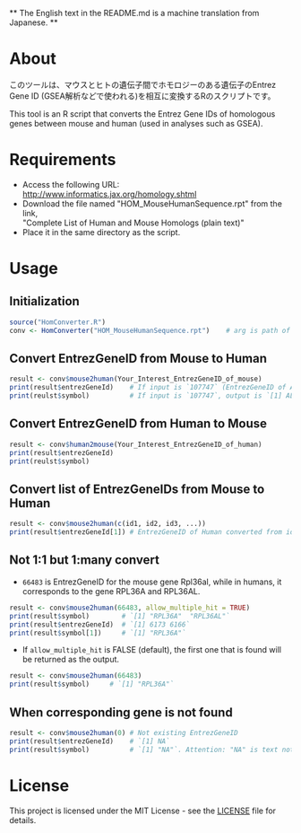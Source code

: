 ** The English text in the README.md is a machine translation from Japanese. **

# About
このツールは、マウスとヒトの遺伝子間でホモロジーのある遺伝子のEntrez Gene ID (GSEA解析などで使われる)を相互に変換するRのスクリプトです。

This tool is an R script that converts the Entrez Gene IDs of homologous genes between mouse and human (used in analyses such as GSEA).

# Requirements
* Access the following URL:  
  http://www.informatics.jax.org/homology.shtml
* Download the file named "HOM_MouseHumanSequence.rpt" from the link,  
  "Complete List of Human and Mouse Homologs (plain text)" 
* Place it in the same directory as the script.

# Usage
## Initialization
```R
source("HomConverter.R")
conv <- HomConverter("HOM_MouseHumanSequence.rpt")    # arg is path of the rpt file.
```

## Convert EntrezGeneID from Mouse to Human
```R
result <- conv$mouse2human(Your_Interest_EntrezGeneID_of_mouse)
print(result$entrezGeneId)    # If input is `107747` (EntrezGeneID of Aldh1l1), output is `[1] 10840`
print(reulst$symbol)          # If input is `107747`, output is `[1] ALDH1L1`
```

## Convert EntrezGeneID from Human to Mouse
```R
result <- conv$human2mouse(Your_Interest_EntrezGeneID_of_human)
print(result$entrezGeneId)
print(reulst$symbol)
```

## Convert list of EntrezGeneIDs from Mouse to Human
```R
result <- conv$mouse2human(c(id1, id2, id3, ...))
print(result$entrezGeneId[1]) # EntrezGeneID of Human converted from id1
```

## Not 1:1 but 1:many convert

* `66483` is EntrezGeneID for the mouse gene Rpl36al, while in humans, it corresponds to the gene RPL36A and RPL36AL.
```R
result <- conv$mouse2human(66483, allow_multiple_hit = TRUE)
print(result$symbol)        # `[1] "RPL36A"  "RPL36AL"`
print(result$entrezGeneId)  # `[1] 6173 6166`
print(result$symbol[1])     # `[1] "RPL36A"`
```

* If `allow_multiple_hit` is FALSE (default), the first one that is found will be returned as the output.
```R
result <- conv$mouse2human(66483)
print(result$symbol)     # `[1] "RPL36A"`
```

## When corresponding gene is not found
```R
result <- conv$mouse2human(0) # Not existing EntrezGeneID
print(result$entrezGeneId)    # `[1] NA`
print(result$symbol)          # `[1] "NA"`. Attention: "NA" is text not NA.
```


# License
This project is licensed under the MIT License - see the [LICENSE](LICENSE) file for details.